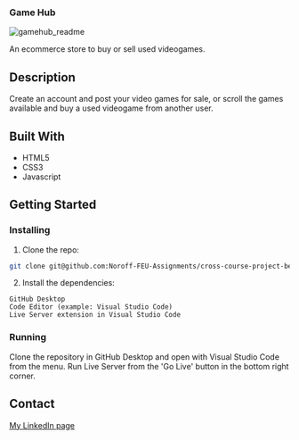 ### Game Hub

![gamehub_readme](https://user-images.githubusercontent.com/95217331/194071471-bd6de67a-590f-4bc4-b207-fc07d635601a.jpg)

An ecommerce store to buy or sell used videogames.

## Description

Create an account and post your video games for sale, or scroll the games available and buy a used videogame from another user.

## Built With

- HTML5
- CSS3
- Javascript

## Getting Started

### Installing

1. Clone the repo:

```bash
git clone git@github.com:Noroff-FEU-Assignments/cross-course-project-benjaminlondal.git
```

2. Install the dependencies:

```
GitHub Desktop
Code Editor (example: Visual Studio Code)
Live Server extension in Visual Studio Code
```

### Running

Clone the repository in GitHub Desktop and open with Visual Studio Code from the menu. 
Run Live Server from the 'Go Live' button in the bottom right corner.

## Contact

[My LinkedIn page](https://www.linkedin.com/in/benjamin-e-l%C3%B8ndal-024992252/)

